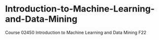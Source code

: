 # Introduction-to-Machine-Learning-and-Data-Mining
Course 02450 Introduction to Machine Learning and Data Mining F22

